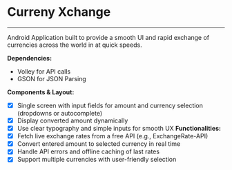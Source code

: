 # Curreny Xchange
---

Android Application built to provide a smooth UI and rapid exchange of currencies across the world in at quick speeds.

**Dependencies:**
- Volley for API calls
- GSON for JSON Parsing

**Components & Layout:**
- [x]  Single screen with input fields for amount and currency selection (dropdowns or autocomplete)
- [x]  Display converted amount dynamically
- [x]  Use clear typography and simple inputs for smooth UX
**Functionalities:**
- [x]  Fetch live exchange rates from a free API (e.g., ExchangeRate-API)
- [x]  Convert entered amount to selected currency in real time
- [x]  Handle API errors and offline caching of last rates
- [x]  Support multiple currencies with user-friendly selection
